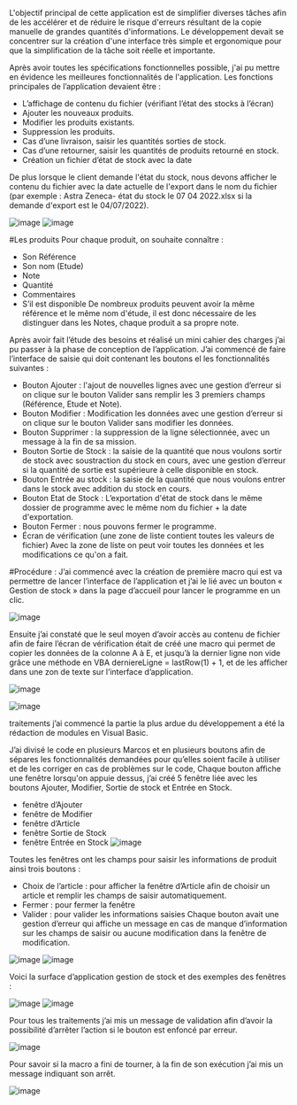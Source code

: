 
L'objectif principal de cette application est de simplifier diverses tâches afin de les accélérer et de réduire le risque d'erreurs résultant de la copie manuelle de grandes quantités d'informations. Le développement devait se concentrer sur la création d'une interface très simple et ergonomique pour que la simplification de la tâche soit réelle et importante.

Après avoir toutes les spécifications fonctionnelles possible, j'ai pu mettre en évidence les meilleures fonctionnalités de l'application.
Les fonctions principales de l’application devaient être :

-	L’affichage de contenu du fichier (vérifiant l’état des stocks à l’écran)
- Ajouter les nouveaux produits.
- Modifier les produits existants.
- Suppression les produits.
- Cas d’une livraison, saisir les quantités sorties de stock.
- Cas d’une retourner, saisir les quantités de produits retourné en stock.
- Création un fichier d’état de stock avec la date

De plus lorsque le client demande l'état du stock, nous devons afficher le contenu du fichier avec la date actuelle de l'export dans le nom du fichier (par exemple : Astra Zeneca- état du stock le 07 04 2022.xlsx si la demande d'export est le 04/07/2022).

![image](https://github.com/user-attachments/assets/2c59e53d-4777-4210-b6de-f6caacfd21f5)
![image](https://github.com/user-attachments/assets/e2382c84-34b3-468c-b6b4-a4daec4c0120)


#Les produits
Pour chaque produit, on souhaite connaître :

-	Son Référence
-	Son nom (Etude)
-	Note
-	Quantité
-	Commentaires
-	S’il est disponible
De nombreux produits peuvent avoir la même référence et le même nom d'étude, il est donc nécessaire de les distinguer dans les Notes, chaque produit a sa propre note.


Après avoir fait l’étude des besoins et réalisé un mini cahier des charges j’ai pu passer à la phase de conception de l’application. J’ai commencé de faire l’interface de saisie qui doit contenant les boutons el les fonctionnalités suivantes :
- Bouton Ajouter : l'ajout de nouvelles lignes avec une gestion d’erreur si on clique sur le bouton Valider sans remplir les 3 premiers champs (Référence, Etude et Note).
- Bouton Modifier : Modification les données avec une gestion d’erreur si on clique sur le bouton Valider sans modifier les données.
- Bouton Supprimer : la suppression de la ligne sélectionnée, avec un message à la fin de sa mission.
- Bouton Sortie de Stock : la saisie de la quantité que nous voulons sortir de stock avec soustraction du stock en cours, avec une gestion d’erreur si la quantité de sortie est supérieure à celle disponible en stock.
- Bouton Entrée au stock : la saisie de la quantité que nous voulons entrer dans le stock avec addition du stock en cours.
- Bouton Etat de Stock : L’exportation d'état de stock dans le même dossier de programme avec le même nom du fichier + la date d'exportation.
- Bouton Fermer : nous pouvons fermer le programme.
- Écran de vérification (une zone de liste contient toutes les valeurs de fichier) Avec la zone de liste on peut voir toutes les données et les modifications ce qu'on a fait.
 

#Procédure :
J’ai commencé avec la création de première macro qui est va permettre de lancer l’interface de l’application et j’ai le lié avec un bouton « Gestion de stock » dans la page d’accueil pour lancer le programme en un clic.

![image](https://github.com/user-attachments/assets/49fa93fd-98d9-42a1-b56e-5b372f0e87e9)


Ensuite j’ai constaté que le seul moyen d’avoir accès au contenu de fichier afin de faire l’écran de vérification était de créé une macro qui permet de copier les données de la colonne A à E, et jusqu’à la dernier ligne non vide grâce une méthode en VBA derniereLigne = lastRow(1) + 1, et de les afficher dans une zon de texte sur l’interface d’application.

![image](https://github.com/user-attachments/assets/63df4936-359a-4c76-bc36-9f2485c0a974)

![image](https://github.com/user-attachments/assets/b68ec3d2-58a8-4d37-8c0c-f4108495a398)

traitements j’ai commencé la partie la plus ardue du développement a été la rédaction de modules en Visual Basic.

J’ai divisé le code en plusieurs Marcos et en plusieurs boutons afin de sépares les fonctionnalités demandées pour qu’elles soient facile à utiliser et de les corriger en cas de problèmes sur le code,
Chaque bouton affiche une fenêtre lorsqu'on appuie dessus, j’ai créé 5 fenêtre liée avec les boutons Ajouter, Modifier, Sortie de stock et Entrée en Stock.
-	fenêtre d’Ajouter
-	fenêtre de Modifier
-	fenêtre d’Article
-	fenêtre Sortie de Stock
-	fenêtre Entrée en Stock
![image](https://github.com/user-attachments/assets/3870661d-6fcb-4795-bc56-8dab25fbb43c)

Toutes les fenêtres ont les champs pour saisir les informations de produit ainsi trois boutons :
-	Choix de l’article : pour afficher la fenêtre d’Article afin de choisir un article et remplir les champs de saisir automatiquement.
-	Fermer : pour fermer la fenêtre
-	Valider : pour valider les informations saisies
Chaque bouton avait une gestion d’erreur qui affiche un message en cas de manque d’information sur les champs de saisir ou aucune modification dans la fenêtre de modification.

![image](https://github.com/user-attachments/assets/a49621e3-80c7-41c1-9181-428d80b7c1c9)
![image](https://github.com/user-attachments/assets/20712ec9-5b90-4e11-8979-f1d13492fa38)

Voici la surface d’application gestion de stock et des exemples des fenêtres :

![image](https://github.com/user-attachments/assets/82b71f5c-cb27-402b-8403-468a45b78213)
![image](https://github.com/user-attachments/assets/9301165c-4a50-467f-924e-747b0e5ff7a5)

Pour tous les traitements j’ai mis un message de validation afin d’avoir la possibilité d’arrêter l’action si le bouton est enfoncé par erreur.

![image](https://github.com/user-attachments/assets/fb28a2ee-f76f-4671-9b0e-17682b6136b2)


Pour savoir si la macro a fini de tourner, à la fin de son exécution j’ai mis un message indiquant son arrêt.


![image](https://github.com/user-attachments/assets/da6ca075-c850-4247-9eda-6f908418dc77)




